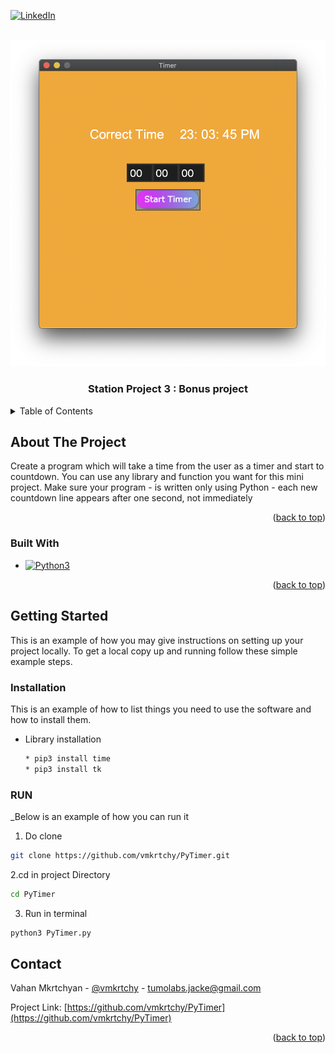 <a name="readme-top"></a>
[![LinkedIn][linkedin-shield]][linkedin-url]



<!-- PROJECT LOGO -->
<br />
<div align="center">
  <a href="https://github.com/vmkrtchy/Station-Project-2-Craps">
    <img src="https://github.com/vmkrtchy/PyTimer/blob/main/Screen%20Shot%202022-12-14%20at%2011.03.45%20PM.png" alt="Logo" width=auto height=auto>
  </a>

  <h3 align="center">Station Project 3 : Bonus project</h3>


  
</div>



<!-- TABLE OF CONTENTS -->
<details>
  <summary>Table of Contents</summary>
  <ol>
    <li>
      <a href="#about-the-project">About The Project</a>
      <ul>
        <li><a href="#built-with">Built With</a></li>
      </ul>
    </li>
    <li>
      <a href="#getting-started">Getting Started</a>
      <ul>
        <li><a href="#installation">How To run</a></li>
      </ul>
    </li>
  </ol>
</details>



<!-- ABOUT THE PROJECT -->
## About The Project



Create a program which will take a time from the user as a timer and start to countdown. You can use any library and function you want for this mini project. Make sure your program - is written only using Python - each new countdown line appears after one second, not immediately

<p align="right">(<a href="#readme-top">back to top</a>)</p>




### Built With
* [![Python3][Py]][Next-url]

<p align="right">(<a href="#readme-top">back to top</a>)</p>

<!-- GETTING STARTED -->
## Getting Started

This is an example of how you may give instructions on setting up your project locally.
To get a local copy up and running follow these simple example steps.

### Installation

This is an example of how to list things you need to use the software and how to install them.
* Library installation
  ```sh
  * pip3 install time
  * pip3 install tk
  ```

### RUN

_Below is an example of how you can run it
1. Do clone
```sh
git clone https://github.com/vmkrtchy/PyTimer.git
```
2.cd in project Directory
```sh
cd PyTimer
```
3. Run in terminal
```sh
python3 PyTimer.py
```
<!-- CONTACT -->
## Contact

Vahan Mkrtchyan - [@vmkrtchy](https://www.linkedin.com/in/vmkrtchy/) - tumolabs.jacke@gmail.com

Project Link: [https://github.com/vmkrtchy/PyTimer](https://github.com/vmkrtchy/PyTimer)

<p align="right">(<a href="#readme-top">back to top</a>)</p>







<!-- MARKDOWN LINKS & IMAGES -->

[linkedin-shield]: https://img.shields.io/badge/-LinkedIn-black.svg?style=for-the-badge&logo=linkedin&colorB=555
[linkedin-url]: https://www.linkedin.com/in/vmkrtchy/


[Py]: https://cdn.iconscout.com/icon/free/png-256/python-2752092-2284909.png
[Next-url]: https://www.python.org/


